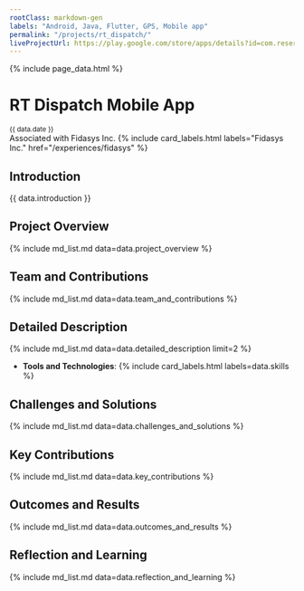 ```yaml
---
rootClass: markdown-gen
labels: "Android, Java, Flutter, GPS, Mobile app"
permalink: "/projects/rt_dispatch/"
liveProjectUrl: https://play.google.com/store/apps/details?id=com.resertrac.rtdispatch&hl=en
---
```


{% include page_data.html %}

# RT Dispatch Mobile App
<small>{{ data.date }}</small>
<br>
Associated with Fidasys Inc. 
{% include card_labels.html labels="Fidasys Inc." href="/experiences/fidasys" %}


## Introduction
{{ data.introduction }}


## Project Overview
{% include md_list.md data=data.project_overview %}

## Team and Contributions
{% include md_list.md data=data.team_and_contributions %}

## Detailed Description
{% include md_list.md data=data.detailed_description limit=2 %}
- **Tools and Technologies**:
    {% include card_labels.html labels=data.skills %} 


## Challenges and Solutions
{% include md_list.md data=data.challenges_and_solutions %}
    
## Key Contributions
{% include md_list.md data=data.key_contributions %}


## Outcomes and Results
{% include md_list.md data=data.outcomes_and_results %}


## Reflection and Learning
{% include md_list.md data=data.reflection_and_learning %}

